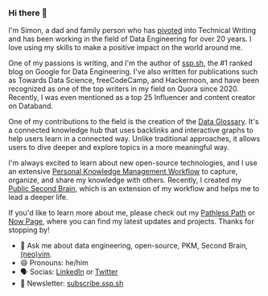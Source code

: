 ### Hi there 👋

I'm Simon, a dad and family person who has [pivoted](https://youtu.be/dNASkBuhPy0) into Technical Writing and has been working in the field of Data Engineering for over 20 years. I love using my skills to make a positive impact on the world around me.

One of my passions is writing, and I'm the author of [ssp.sh](https://ssp.sh), the #1 ranked blog on Google for Data Engineering. I've also written for publications such as Towards Data Science, freeCodeCamp, and Hackernoon, and have been recognized as one of the top writers in my field on Quora since 2020. Recently, I was even mentioned as a top 25 Influencer and content creator on Databand.

One of my contributions to the field is the creation of the [Data Glossary](https://glossary.airbyte.com). It's a connected knowledge hub that uses backlinks and interactive graphs to help users learn in a connected way. Unlike traditional approaches, it allows users to dive deeper and explore topics in a more meaningful way.

I'm always excited to learn about new open-source technologies, and I use an extensive [Personal Knowledge Management Workflow](https://ssp.sh/blog/pkm-workflow-for-a-deeper-life/) to capture, organize, and share my knowledge with others. Recently, I created my [Public Second Brain](https://ssp.sh/brain/), which is an extension of my workflow and helps me to lead a deeper life.

If you'd like to learn more about me, please check out my [Pathless Path](https://ssp.sh/blog/finding-my-pathless-path/) or [Now Page](https://now.ssp.sh), where you can find my latest updates and projects. Thanks for stopping by!


- 💬 Ask me about data engineering, open-source, PKM, Second Brain, [(neo)vim](https://www.ssp.sh/blog/why-using-neovim-data-engineer-and-writer-2023/).
- 😄 Pronouns: he/him
- 🗣 Socias: [LinkedIn](https://www.linkedin.com/in/sspaeti/) or [Twitter](https://twitter.com/sspaeti)
- 📩 Newsletter: [subscribe.ssp.sh](https://subscribe.ssp.sh)

<!-- Does not include sspaeti-com organization where all my stars are :)

<p align="left"> 
  <img alt="Top Langs" height="150px" src="https://github-readme-stats.vercel.app/api/top-langs/?username=sspaeti&layout=compact&show_icons=true&theme=gruvbox&count_private=true" />
  <img alt="github stats" height="150px" src="https://github-readme-stats.vercel.app/api?username=sspaeti&theme=gruvbox&show_icons=true&count_private=true" />
</p>

![](second-brain-ssp.jpeg)
-->
